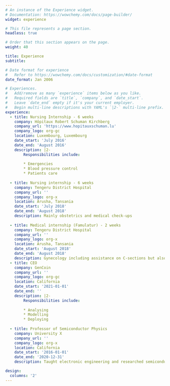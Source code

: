 ```yaml
---
# An instance of the Experience widget.
# Documentation: https://wowchemy.com/docs/page-builder/
widget: experience

# This file represents a page section.
headless: true

# Order that this section appears on the page.
weight: 40

title: Experience
subtitle:

# Date format for experience
#   Refer to https://wowchemy.com/docs/customization/#date-format
date_format: Jan 2006

# Experiences.
#   Add/remove as many `experience` items below as you like.
#   Required fields are `title`, `company`, and `date_start`.
#   Leave `date_end` empty if it's your current employer.
#   Begin multi-line descriptions with YAML's `|2-` multi-line prefix.
experience:
  - title: Nursing Internship - 6 weeks
    company: Hôpitaux Robert Schuman Kirchberg
    company_url: 'https://www.hopitauxschuman.lu'
    company_logo: org-gc
    location: Luxembourg, Luxembourg
    date_start: 'July 2016'
    date_end: 'August 2016'
    description: |2-
        Responsibilities include:
        
        * Emergencies 
        * Blood pressure control
        * Patients care
        
  - title: Nursing internship - 6 weeks
    company: Tengeru District Hospital 
    company_url: ''
    company_logo: org-x
    location: Arusha, Tansania
    date_start: 'July 2018'
    date_end: 'August 2018'
    description: Mainly obstetrics and medical check-ups
    
  - title: Medical internship (Famulatur) - 2 weeks
    company: Tengeru District Hospital 
    company_url: ''
    company_logo: org-x
    location: Arusha, Tansania
    date_start: 'August 2018'
    date_end: 'August 2018'
    description: Gynecology including assistance on C-sections but also other surgery like amputations
  - title: CEO
    company: GenCoin
    company_url: ''
    company_logo: org-gc
    location: California
    date_start: '2021-01-01'
    date_end: ''
    description: |2-
        Responsibilities include:
        
        * Analysing
        * Modelling
        * Deploying
        
  - title: Professor of Semiconductor Physics
    company: University X
    company_url: ''
    company_logo: org-x
    location: California
    date_start: '2016-01-01'
    date_end: '2020-12-31'
    description: Taught electronic engineering and researched semiconductor physics.

design:
  columns: '2'
---
```

